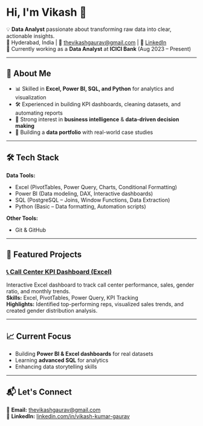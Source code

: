 # Hi, I'm Vikash 👋

💡 **Data Analyst** passionate about transforming raw data into clear, actionable insights.  
📍 Hyderabad, India | 📧 thevikashgaurav@gmail.com | 🔗 [LinkedIn](https://linkedin.com/in/vikash-kumar-gaurav)  
💼 Currently working as a **Data Analyst** at **ICICI Bank** (Aug 2023 – Present)  

---

## 🔹 About Me
- 📊 Skilled in **Excel, Power BI, SQL, and Python** for analytics and visualization  
- 🛠 Experienced in building KPI dashboards, cleaning datasets, and automating reports  
- 🎯 Strong interest in **business intelligence** & **data-driven decision making**  
- 📂 Building a **data portfolio** with real-world case studies  

---

## 🛠 Tech Stack
**Data Tools:**  
- Excel (PivotTables, Power Query, Charts, Conditional Formatting)  
- Power BI (Data modeling, DAX, Interactive dashboards)  
- SQL (PostgreSQL – Joins, Window Functions, Data Extraction)  
- Python (Basic – Data formatting, Automation scripts)  

**Other Tools:**  
- Git & GitHub  

---

## 📌 Featured Projects
### [📞 Call Center KPI Dashboard (Excel)](https://github.com/yourusername/call-center-dashboard)
Interactive Excel dashboard to track call center performance, sales, gender ratio, and monthly trends.  
**Skills:** Excel, PivotTables, Power Query, KPI Tracking  
**Highlights:** Identified top-performing reps, visualized sales trends, and created gender distribution analysis.  

---

## 📈 Current Focus
- Building **Power BI & Excel dashboards** for real datasets  
- Learning **advanced SQL** for analytics  
- Enhancing data storytelling skills  

---

## 📬 Let's Connect
📧 **Email:** thevikashgaurav@gmail.com  
🔗 **LinkedIn:** [linkedin.com/in/vikash-kumar-gaurav](https://linkedin.com/in/vikash-kumar-gaurav)  
